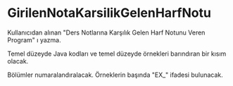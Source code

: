 # GirilenNotaKarsilikGelenHarfNotu
Kullanıcıdan alınan "Ders Notlarına Karşılık Gelen Harf Notunu Veren Program" ı yazma.

Temel düzeyde Java kodları ve temel düzeyde örnekleri barındıran bir kısım olacak.

Bölümler numaralandıralacak.
Örneklerin başında "EX_" ifadesi bulunacak.
